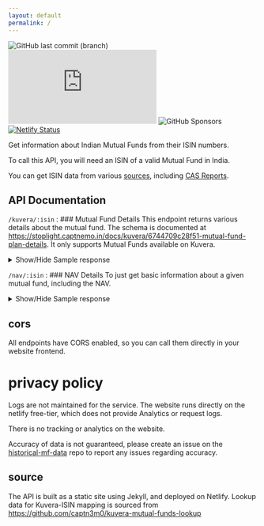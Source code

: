 ```yaml
---
layout: default
permalink: /
---
```

![GitHub last commit (branch)](https://img.shields.io/github/last-commit/captn3m0/mf.captnemo.in/main) ![GitHub](https://img.shields.io/github/license/captn3m0/mf.captnemo.in) ![GitHub Sponsors](https://img.shields.io/github/sponsors/captn3m0) [![Netlify Status](https://api.netlify.com/api/v1/badges/81a9df69-6c56-416e-89f4-a252dd94da1f/deploy-status)](https://app.netlify.com/sites/mf-captnemo/deploys)

Get information about Indian Mutual Funds from their ISIN numbers.

To call this API, you will need an ISIN of a valid Mutual Fund in India.

You can get ISIN data from various [sources](https://github.com/captn3m0/india-isin-data#alternative-sources), including [CAS Reports](https://mfs.kfintech.com/investor/General/ConsolidatedAccountStatement).

## API Documentation

`/kuvera/:isin`
: ### Mutual Fund Details
This endpoint returns various details about the mutual fund. The schema is documented at <https://stoplight.captnemo.in/docs/kuvera/6744709c28f51-mutual-fund-plan-details>. It only supports Mutual Funds available on Kuvera.
  <details>
  <summary markdown='span'>Show/Hide Sample response
  </summary>
  ```json
[
    {
        "ISIN": "INF843K01FC8",
        "aum": 4118,
        "category": "Debt - Bonds",
        "channel_partner_code": "118PSD1",
        "code": "EDPSD1-GR",
        "crisil_rating": "Moderate Risk",
        "detail_info": "https://www.edelweissmf.com/Download/scheme-information-document.aspx",
        "direct": "Y",
        "expense_ratio": "0.34",
        "expense_ratio_date": "2022-04-30",
        "face_value": null,
        "fund_category": "Banking and PSU Fund",
        "fund_house": "EDELWEISSMUTUALFUND_MF",
        "fund_manager": "Dhawal Dalal; Rahul Dedhia",
        "fund_name": "EDELWEISS Mutual Fund",
        "fund_rating": 5,
        "fund_rating_date": "2022-04-30",
        "fund_type": "Debt",
        "insta_redeem_max_amount": 0.0,
        "insta_redeem_min_amount": 0.0,
        "instant": "N",
        "investment_objective": "YOLO",
        "jan_31_nav": 14.3672,
        "last_nav": {
            "date": "2022-05-30",
            "nav": 20.1379
        },
        "lock_in_period": 0,
        "lump_available": "Y",
        "lump_max": 10000000000000.0,
        "lump_min": 5000.0,
        "lump_min_additional": 500.0,
        "lump_multiplier": 1.0,
        "maturity_type": "Open Ended",
        "name": "Edelweiss Banking & PSU Debt Growth Direct Plan",
        "nav": {
            "date": "2022-05-31",
            "nav": 20.1021
        },
        "plan": "GROWTH",
        "portfolio_turnover": null,
        "redemption_allowed": "Y",
        "redemption_amount_minimum": 500.0,
        "redemption_amount_multiple": 1.0,
        "redemption_quantity_minimum": 0.001,
        "redemption_quantity_multiple": 0.001,
        "reinvestment": "Z",
        "returns": {
            "date": "2022-05-31",
            "inception": 8.34477,
            "week_1": 0.07816,
            "year_1": 1.7323,
            "year_3": 7.81226,
            "year_5": 7.75483
        },
        "short_code": "edelweiss",
        "short_name": "Edelweiss Banking & PSU Debt",
        "sip_available": "Y",
        "sip_dates": ["1","2"],
        "sip_max": 999999999.0,
        "sip_maximum_gap": 60,
        "sip_min": 500.0,
        "sip_multiplier": 1.0,
        "sips": [
            {
                "sip_dates": ["1","2"],
                "sip_frequency": "MONTHLY",
                "sip_maximum_gap": "60",
                "sip_minimum_gap": "0"
            },
            {
                "sip_dates": ["1","2"],
                "sip_frequency": "QUARTERLY",
                "sip_maximum_gap": "100",
                "sip_minimum_gap": "0"
            }
        ],
        "slug": "edelweiss-banking-psu-debt-growth--EDPSD1-GR",
        "start_date": "2013-09-13",
        "stp_flag": "Y",
        "switch_allowed": "Y",
        "swp_flag": "Y",
        "tags": [
            "top_rated"
        ],
        "tax_period": 1095,
        "upsizecode_sip_dates": ["1","2"],
        "volatility": 2.67079
    }
]
```
  </details>

`/nav/:isin`
: ### NAV Details
To just get basic information about a given mutual fund, including the NAV.
  <details>
  <summary markdown='span'>Show/Hide Sample response
  </summary>
  ```json5
  {
    "ISIN": "INF843K01FC8",
    "name": "Edelweiss Banking and PSU Debt Fund - Direct Plan - Growth Option",
    "nav": 20.1021,
    "date": "2022-05-31",
    "historical_nav": [
        ["2016-11-28",13.4288],
        ["2016-11-29",13.4294],
        ["2016-11-30",13.4365],
        ["2016-12-01",13.4403],
        // More rows
        ["2023-03-20",21.2381],
        ["2023-03-21",21.2344],
        ["2023-03-23",21.2544],
        ["2023-03-24",21.289]
    ]
  }
  ```
  </details>

## cors

All endpoints have CORS enabled, so you can call them directly in your website frontend.

# privacy policy

Logs are not maintained for the service. The website runs directly on the netlify free-tier, which
does not provide Analytics or request logs.

There is no tracking or analytics on the website.

Accuracy of data is not guaranteed, please create an issue on the [historical-mf-data](https://github.com/captn3m0/historical-mf-data)
repo to report any issues regarding accuracy.

## source

The API is built as a static site using Jekyll, and deployed on Netlify.
Lookup data for Kuvera-ISIN mapping is sourced from https://github.com/captn3m0/kuvera-mutual-funds-lookup